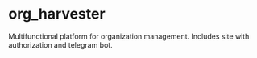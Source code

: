 # org_harvester
Multifunctional platform for organization management. Includes site with authorization and telegram bot.

